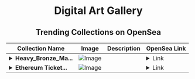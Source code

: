 <div align="center">

# Digital Art Gallery

## Trending Collections on OpenSea

| Collection Name                       | Image                                                                                     | Description                       | OpenSea Link                                                                                          |
|---------------------------------------|-------------------------------------------------------------------------------------------|-----------------------------------|--------------------------------------------------------------------------------------------------------|
| **<details><summary>Heavy_Bronze_Ma...</summary>Heavy_Bronze_Mace</details>** | ![Image](https://i.seadn.io/s/raw/files/ec6168053ebeb741b508ac3779d9156d.png?w=500&auto=format?w=200&auto=format) |  | <details><summary>Link</summary>[Heavy_Bronze_Mace](https://opensea.io/collection/heavy-bronze-mace)</details> |
| **<details><summary>Ethereum Ticket...</summary>Ethereum Ticket 76650</details>** | ![Image](https://i.seadn.io/s/raw/files/a5eb4f98b3264be43c77b7ded5e38810.gif?w=500&auto=format?w=200&auto=format) |  | <details><summary>Link</summary>[Ethereum Ticket 76650](https://opensea.io/collection/ethereum-ticket-76650)</details> |

</div>
